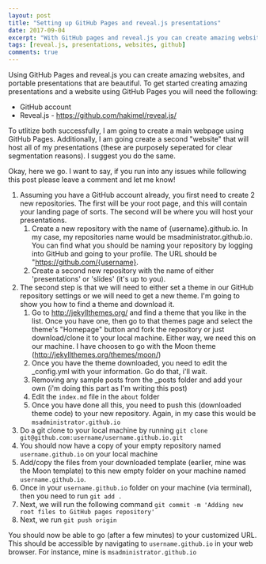 ```yaml
---
layout: post
title: "Setting up GitHub Pages and reveal.js presentations"
date: 2017-09-04
excerpt: "With GitHub pages and reveal.js you can create amazing websites and presentations"
tags: [reveal.js, presentations, websites, github]
comments: true
---
```


Using GitHub Pages and reveal.js you can create amazing websites, and portable presentations that are beautiful.  To get started creating amazing presentations and a website using GitHub Pages you will need the following:

* GitHub account
* Reveal.js - https://github.com/hakimel/reveal.js/

To utlitize both successfully, I am going to create a main webpage using GitHub Pages. Additionally, I am going create a second "website" that will host all of my presentations (these are purposely seperated for clear segmentation reasons).  I suggest you do the same.

Okay, here we go.  I want to say, if you run into any issues while following this post please leave a comment and let me know!

1. Assuming you have a GitHub account already, you first need to create 2 new repositories.  The first will be your root page, and this will contain your landing page of sorts.  The second will be where you will host your presentations.
    1. Create a new repository with the name of {username}.github.io.  In my case, my repositories name would be msadministrator.github.io.  You can find what you should be naming your repository by logging into GitHub and going to your profile.  The URL should be "https://github.com/{username}.
    2. Create a second new repository with the name of either 'presentations' or 'slides' (it's up to you).
2. The second step is that we will need to either set a theme in our GitHub repository settings or we will need to get a new theme.  I'm going to show you how to find a theme and download it.
    1. Go to http://jekyllthemes.org/ and find a theme that you like in the list.  Once you have one, then go to that themes page and select the theme's "Homepage" button and fork the repository or just download/clone it to your local machine.  Either way, we need this on our machine.  I have choosen to go with the Moon theme (http://jekyllthemes.org/themes/moon/)
    2. Once you have the theme downloaded, you need to edit the _config.yml with your information.  Go do that, i'll wait.
    3. Removing any sample posts from the _posts folder and add your own (i'm doing this part as I'm writing this post)
    4. Edit the `index.md` file in the `about` folder
    5. Once you have done all this, you need to push this (downloaded theme code) to your new repository.  Again, in my case this would be `msadministrator.github.io`
3. Do a git clone to your local machine by running `git clone git@github.com:username/username.github.io.git` 
4. You should now have a copy of your empty repository named `username.github.io` on your local machine
4. Add/copy the files from your downloaded template (earlier, mine was the Moon template) to this new empty folder on your machine named `username.github.io`.
5. Once in your `username.github.io` folder on your machine (via terminal), then you need to run `git add .`
6. Next, we will run the following command `git commit -m 'Adding new root files to GitHub pages repository'`
7. Next, we run `git push origin`

You should now be able to go (after a few minutes) to your customized URL.  This should be accessible by navigating to `username.github.io` in your web browser.  For instance, mine is `msadministrator.github.io`
